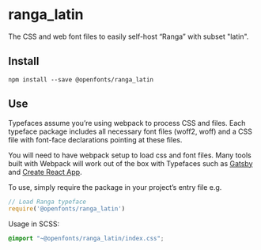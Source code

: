 
# ranga_latin

The CSS and web font files to easily self-host “Ranga” with subset "latin".

## Install

`npm install --save @openfonts/ranga_latin`

## Use

Typefaces assume you’re using webpack to process CSS and files. Each typeface
package includes all necessary font files (woff2, woff) and a CSS file with
font-face declarations pointing at these files.

You will need to have webpack setup to load css and font files. Many tools built
with Webpack will work out of the box with Typefaces such as [Gatsby](https://github.com/gatsbyjs/gatsby)
and [Create React App](https://github.com/facebookincubator/create-react-app).

To use, simply require the package in your project’s entry file e.g.

```javascript
// Load Ranga typeface
require('@openfonts/ranga_latin')
```

Usage in SCSS:
```scss
@import "~@openfonts/ranga_latin/index.css";
```
